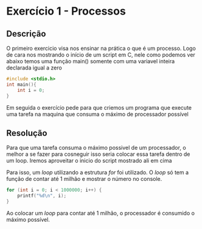 # Exercício 1 - Processos

## Descrição

O primeiro exercicio visa nos ensinar na prática o que é um processo. Logo de cara nos mostrando o início de um script em C, nele como podemos ver abaixo 
temos uma função main() somente com uma variavel inteira declarada igual a zero
~~~c
#include <stdio.h>
int main(){
    int i = 0;
}
~~~
Em seguida o exercício pede para que criemos um programa que execute uma tarefa na maquina que consuma o máximo de processador possível

## Resolução

Para que uma tarefa consuma o máximo possivel de um processador, o melhor a se fazer para cosneguir isso seria colocar essa tarefa dentro de um loop. Iremos aproveitar o inicio do script mostrado ali em cima

Para isso, um *loop* utilizando a estrutura *for* foi utilizado. O *loop* só tem a função de contar até 1 milhão e mostrar o número no console.

~~~c
for (int i = 0; i < 1000000; i++) {
    printf("%d\n", i);
}
~~~

Ao colocar um *loop* para contar até 1 milhão, o processador é consumido o máximo possível.
